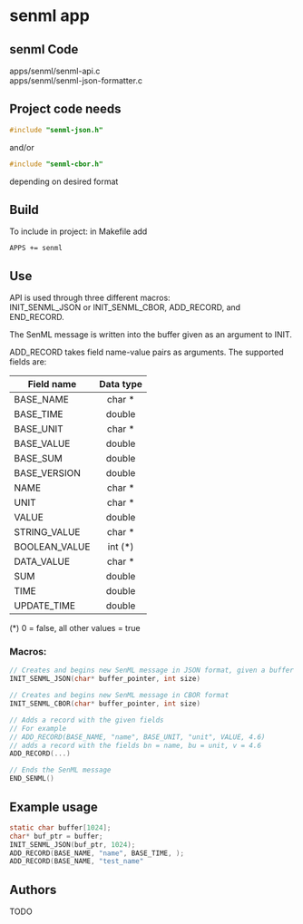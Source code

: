 # senml app

## senml Code

apps/senml/senml-api.c  
apps/senml/senml-json-formatter.c


## Project code needs

```c
#include "senml-json.h"
```  
and/or  
```c
#include "senml-cbor.h"
```  
depending on desired format

## Build

To include in project:
in Makefile add

```
APPS += senml
```

## Use

API is used through three different macros:  
INIT_SENML_JSON or INIT_SENML_CBOR, ADD_RECORD, and END_RECORD.  

The SenML message is written into the buffer given as an argument to INIT.

ADD_RECORD takes field name-value pairs as arguments. The supported fields are:

| Field name    | Data type |
| ------------- |:---------:|
| BASE_NAME     | char *    |
| BASE_TIME     | double    |
| BASE_UNIT     | char *    |
| BASE_VALUE    | double    |
| BASE_SUM      | double    |
| BASE_VERSION  | double    |
| NAME          | char *    |
| UNIT          | char *    |
| VALUE         | double    |
| STRING_VALUE  | char *    |
| BOOLEAN_VALUE | int (*)   |
| DATA_VALUE    | char *    |
| SUM           | double    |
| TIME          | double    |
| UPDATE_TIME   | double    |

(*) 0 = false, all other values = true


### Macros:
```c
// Creates and begins new SenML message in JSON format, given a buffer and its size
INIT_SENML_JSON(char* buffer_pointer, int size)

// Creates and begins new SenML message in CBOR format
INIT_SENML_CBOR(char* buffer_pointer, int size)

// Adds a record with the given fields
// For example 
// ADD_RECORD(BASE_NAME, "name", BASE_UNIT, "unit", VALUE, 4.6)
// adds a record with the fields bn = name, bu = unit, v = 4.6
ADD_RECORD(...)

// Ends the SenML message
END_SENML()
```

## Example usage
```c
static char buffer[1024];
char* buf_ptr = buffer;
INIT_SENML_JSON(buf_ptr, 1024);
ADD_RECORD(BASE_NAME, "name", BASE_TIME, );
ADD_RECORD(BASE_NAME, "test_name"
```


## Authors
TODO
